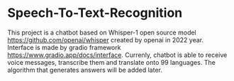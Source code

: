 # Speech-To-Text-Recognition
This project is a chatbot based on Whisper-1 open source model https://github.com/openai/whisper created by openai in 2022 year. Interface is made by gradio framework https://www.gradio.app/docs/interface. Currenly, chatbot is able to receive voice messages, transcribe them and translate onto 99 languages. The algorithm that generates answers will be added later.
